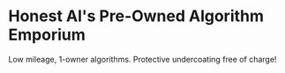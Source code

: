 # Honest Al's Pre-Owned Algorithm Emporium

Low mileage, 1-owner algorithms. Protective undercoating free of charge!

